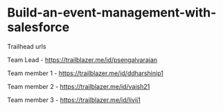 # Build-an-event-management-with-salesforce

Trailhead urls

Team Lead -   https://trailblazer.me/id/psengalvarajan

Team member 1 - https://trailblazer.me/id/ddharshinip1

Team member 2 - https://trailblazer.me/id/vaish21

Team member 3 - https://trailblazer.me/id/livij1
